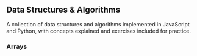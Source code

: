 ## Data Structures & Algorithms

A collection of data structures and algorithms implemented in JavaScript and Python, with concepts explained and exercises included for practice.

### Arrays